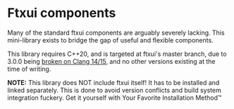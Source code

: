 # Ftxui components

Many of the standard ftxui components are arguably severely lacking. This mini-library exists to bridge the gap of useful and flexible components.

This library requires C++20, and is targeted at ftxui's master branch, due to 3.0.0 being [broken on Clang 14/15](https://github.com/ArthurSonzogni/FTXUI/pull/421), and no other versions existing at the time of writing.

**NOTE:** This library does NOT include ftxui itself! It has to be installed and linked separately. This is done to avoid version conflicts and build system integration fuckery. Get it yourself with Your Favorite Installation Method:tm:

